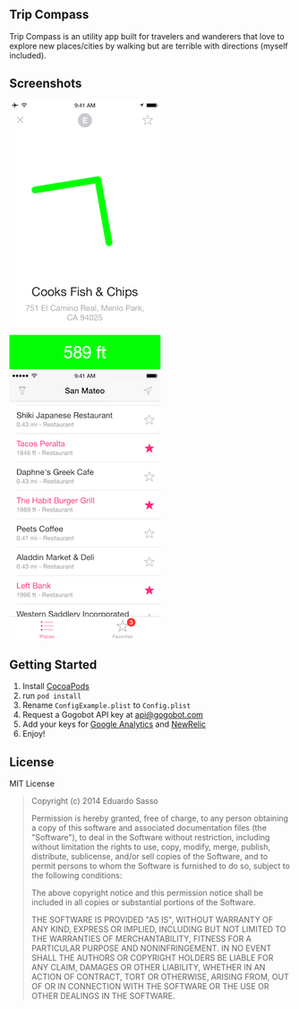 Trip Compass
------------
Trip Compass is an utility app built for travelers and wanderers that love to explore new places/cities by walking but are terrible with directions (myself included).

Screenshots
-----------
![Compass green](https://raw.githubusercontent.com/eduardosasso/trip-compass/master/TripCompass/Images/screenshots/compass_green.png)
![Places](https://raw.githubusercontent.com/eduardosasso/trip-compass/master/TripCompass/Images/screenshots/places_add_favorites.png)

Getting Started
---------------
1. Install [CocoaPods](http://cocoapods.org/)
2. run `pod install`
3. Rename `ConfigExample.plist` to `Config.plist`
4. Request a Gogobot API key at <api@gogobot.com>
5. Add your keys for [Google Analytics](http://www.google.com/analytics) and [NewRelic](http://newrelic.com/)
6. Enjoy!

License
--------
MIT License

> Copyright (c) 2014 Eduardo Sasso
> 
> Permission is hereby granted, free of charge, to any person obtaining 
>a copy of this software and associated documentation files (the  
>"Software"), to deal in the Software without restriction, including 
>without limitation the rights to use, copy, modify, merge, publish, 
>distribute, sublicense, and/or sell copies of the Software, and to 
>permit persons to whom the Software is furnished to do so, subject to  
>the following conditions:
> 
> The above copyright notice and this permission notice shall be 
>included in all copies or substantial portions of the Software.
> 
> THE SOFTWARE IS PROVIDED "AS IS", WITHOUT WARRANTY OF ANY KIND, 
>EXPRESS OR IMPLIED, INCLUDING BUT NOT LIMITED TO THE WARRANTIES OF 
>MERCHANTABILITY, FITNESS FOR A PARTICULAR PURPOSE AND NONINFRINGEMENT. 
>IN NO EVENT SHALL THE AUTHORS OR COPYRIGHT HOLDERS BE LIABLE FOR ANY 
>CLAIM, DAMAGES OR OTHER LIABILITY, WHETHER IN AN ACTION OF CONTRACT, 
>TORT OR OTHERWISE, ARISING FROM, OUT OF OR IN CONNECTION WITH THE 
>SOFTWARE OR THE USE OR OTHER DEALINGS IN THE SOFTWARE.